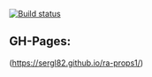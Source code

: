 [![Build status](https://ci.appveyor.com/api/projects/status/jh1audysjx2wxhjt?svg=true)](https://ci.appveyor.com/project/Sergl82/ra-props1-ta3ab)

## GH-Pages: 
(https://sergl82.github.io/ra-props1/)